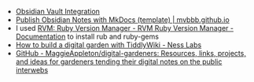 ---
---

- [Obsidian Vault Integration](https://quartz.jzhao.xyz/notes/obsidian/)
- [Publish Obsidian Notes with MkDocs (template) | mvbbb.github.io](https://mvbbb.github.io/)
- I used [RVM: Ruby Version Manager - RVM Ruby Version Manager - Documentation](https://rvm.io/) to install rub and ruby-gems
- [How to build a digital garden with TiddlyWiki - Ness Labs](https://nesslabs.com/digital-garden-tiddlywiki)
- [GitHub - MaggieAppleton/digital-gardeners: Resources, links, projects, and ideas for gardeners tending their digital notes on the public interwebs](https://github.com/maggieappleton/digital-gardeners)

